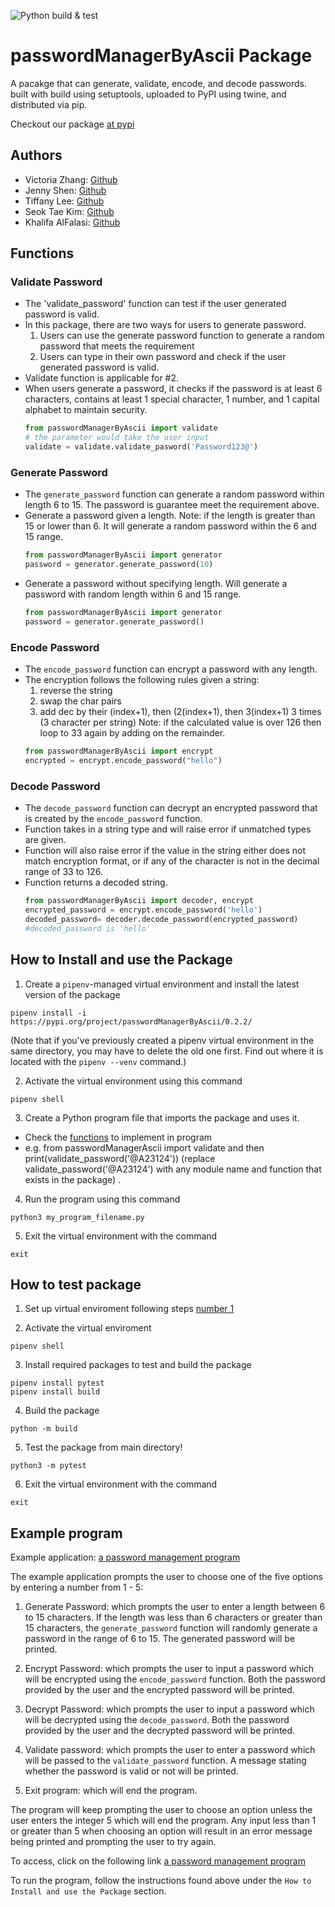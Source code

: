 ![Python build & test](https://github.com/software-students-fall2022/python-package-exercise-project-3-team-11/actions/workflows/build.yaml/badge.svg)

# passwordManagerByAscii Package
A pacakge that can generate, validate, encode, and decode passwords. built with build using setuptools, uploaded to PyPI using twine, and distributed via pip.

Checkout our package [at pypi](https://pypi.org/project/passwordManagerByAscii/0.2.2/)

## Authors
- Victoria Zhang: [Github](https://github.com/Ruixi-Zhang)
- Jenny Shen: [Github](https://github.com/JennyShen10792)
- Tiffany Lee: [Github](https://github.com/les5185)
- Seok Tae Kim: [Github](https://github.com/seoktaekim)
- Khalifa AlFalasi: [Github](https://github.com/Khalifa-AlFalasi)

## Functions
### Validate Password
- The 'validate_password' function can test if the user generated password is valid. 
- In this package, there are two ways for users to generate password. 
    1. Users can use the generate password function to generate a random password that meets the requirement
    2. Users can type in their own password and check if the user generated password is valid. 
- Validate function is applicable for #2. 
- When users generate a password, it checks if the password is at least 6 characters, contains at least 1 special character, 1 number, and 1 capital alphabet to maintain security. 
    ```python
    from passwordManagerByAscii import validate
    # the parameter would take the user input
    validate = validate.validate_pasword('Password123@')
    ```

### Generate Password
- The `generate_password` function can generate a random password within length 6 to 15. The password is guarantee meet the requirement above.
- Generate a password given a length. Note: if the length is greater than 15 or lower than 6. It will generate a random password  within the 6 and 15 range.
    ```python
    from passwordManagerByAscii import generator
    password = generator.generate_password(10)
    ```
- Generate a password without specifying length. Will generate a password with random length within 6 and 15 range.
    ```python
    from passwordManagerByAscii import generator
    password = generator.generate_password()
    ```
### Encode Password
- The `encode_password` function can encrypt a password with any length.
- The encryption follows the following rules given a string: 
	1. reverse the string
	2. swap the char pairs
	3. add dec by their (index+1), then (2(index+1), then 3(index+1) 3 times (3 character per string)
	Note: if the calculated value is over 126 then loop to 33 again by adding on the remainder.
	```python
    from passwordManagerByAscii import encrypt
    encrypted = encrypt.encode_password("hello")
    ```
### Decode Password
- The `decode_password` function can decrypt an encrypted password that is created by the `encode_password` function. 
- Function takes in a string type and will raise error if unmatched types are given.
- Function will also raise error if the value in the string either does not match encryption format, or if any of the character is not in the decimal range of 33 to 126. 
- Function returns a decoded string.
    ```python
    from passwordManagerByAscii import decoder, encrypt
    encrypted_password = encrypt.encode_password('hello')
    decoded_password= decoder.decode_password(encrypted_password)
    #decoded_password is 'hello'
    ```

## How to Install and use the Package
1. Create a ```pipenv```-managed virtual environment and install the latest version of the package
```
pipenv install -i https://pypi.org/project/passwordManagerByAscii/0.2.2/
```
(Note that if you've previously created a pipenv virtual environment in the same directory, you may have to delete the old one first. Find out where it is located with the ```pipenv --venv``` command.)

2. Activate the virtual environment using this command
```
pipenv shell
```

3. Create a Python program file that imports the package and uses it. 
- Check the [functions](#functions) to implement in program
- e.g. from passwordManagerAscii import validate and then print(validate_password('@A23124')) (replace validate_password('@A23124') with any module name and function that exists in the package) .

4. Run the program using this command 
```
python3 my_program_filename.py
```

5. Exit the virtual environment with the command 
```
exit
```

## How to test package
1. Set up virtual enviroment following steps [number 1](#How-to-Install-and-use-the-Package)

2. Activate the virtual enviroment
```
pipenv shell
```
3. Install required packages to test and build the package
```
pipenv install pytest
pipenv install build
```
4. Build the package
```
python -m build
```
5. Test the package from main directory!
```
python3 -m pytest
```
6. Exit the virtual environment with the command 
```
exit
```

## Example program
Example application: [a password management program](https://github.com/software-students-fall2022/python-package-exercise-project-3-team-11/blob/main/src/test.py)

The example application prompts the user to choose one of the five options by entering a number from 1 - 5: 
1. Generate Password: which prompts the user to enter a length between 6 to 15 characters. If the length was less than 6 characters or greater than 15 characters, the `generate_password` function will randomly generate a password in the range of 6 to 15. The generated password will be printed.

2. Encrypt Password: which prompts the user to input a password which will be encrypted using the `encode_password` function. Both the password provided by the user and the encrypted password will be printed.

3. Decrypt Password: which prompts the user to input a password which will be decrypted using the `decode_password`. Both the password provided by the user and the decrypted password will be printed.

4. Validate password: which prompts the user to enter a password which will be passed to the `validate_password` function. A message stating whether the password is valid or not will be printed.

5. Exit program: which will end the program. 

The program will keep prompting the user to choose an option unless the user enters the integer 5 which will end the program. Any input less than 1 or greater than 5 when choosing an option will result in an error message being printed and prompting the user to try again.

To access, click on the following link [a password management program](https://github.com/software-students-fall2022/python-package-exercise-project-3-team-11/blob/main/src/test.py)

To run the program, follow the instructions found above under the `How to Install and use the Package` section.


